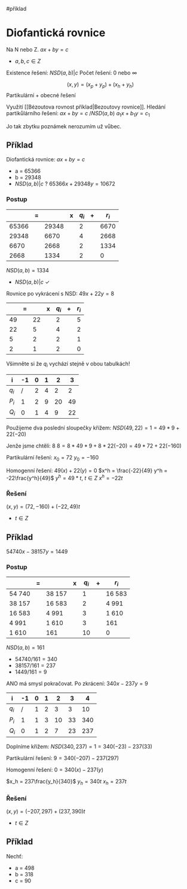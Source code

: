 #příklad
# Diofantická rovnice
Na N nebo Z.
$ax+by = c$
- $a,b,c \in Z$

Existence řešení: $NSD(a,b)|c$
Počet řešení: 0 nebo $\infty$

$$
(x,y) = \left(x_p+y_p \right)+\left(x_h+y_h \right)
$$
Partikulární + obecné řešení

Využití [[Bézoutova rovnost příklad|Bezoutovy rovnice]].
Hledání partikůlárního řešení:
$ax+by=c \;/NSD(a,b)$
$a_1x+b_1y=c_1$

Jo tak zbytku poznámek nerozumím už vůbec.
## Příklad
Diofantická rovnice: $ax+by=c$
- a = 65366
- b = 29348
- $NSD(a,b)|c$ ?
$65366x+29348y=10672$
### Postup

|  | = |  | x | $q_i$ | + | $r_i$ |
| ---- | ---- | ---- | ---- | ---- | ---- | ---- |
| 65366 |  | 29348 |  | 2 |  | 6670 |
| 29348 |  | 6670 |  | 4 |  | 2668 |
| 6670 |  | 2668 |  | 2 |  | 1334 |
| 2668 |  | 1334 |  | 2 |  | 0 |
$NSD(a,b) = 1334$
- $NSD(a,b)|c$ $\checkmark$ 

Rovnice po vykrácení s NSD:
$49x+22y=8$

|  | = |  | x | $q_i$ | + | $r_i$ |
| ---- | ---- | ---- | ---- | ---- | ---- | ---- |
| 49 |  | 22 |  | 2 |  | 5 |
| 22 |  | 5 |  | 4 |  | 2 |
| 5 |  | 2 |  | 2 |  | 1 |
| 2 |  | 1 |  | 2 |  | 0 |
Všimněte si že $q_i$ vychází stejně v obou tabulkách!

| i | -1 | 0 | 1 | 2 | 3 |
| ---- | ---- | ---- | ---- | ---- | ---- |
| $q_i$ | / | 2 | 4 | 2 | 2 |
| $P_i$ | 1 | 2 | 9 | 20 | 49 |
| $Q_i$ | 0 | 1 | 4 | 9 | 22 |
Použijeme dva poslední sloupečky křížem:
$NSD(49,22) = 1 = 49*9 + 22(-20)$

Jenže jsme chtěli: 8
$8 = 8*49*9 + 8*22(-20) = 49*72 + 22(-160)$

Partikulární řešení:
$x_0 = 72$ 
$y_0 = -160$

Homogenní řešení: 
$49(x) + 22(y)=0$
$x^h = \frac{-22}{49} y^h = -22\frac{y^h}{49}$ 
$y^h = 49*t$, $t \in Z$
$x^h = -22t$

### Řešení
$(x,y)=(72,-160) + (-22,49)t$
- $t \in Z$

## Příklad
$54 740x - 38 157y= 1449$
### Postup
|  | = |  | x | $q_i$ | + | $r_i$ |
| ---- | ---- | ---- | ---- | ---- | ---- | ---- |
| 54 740 |  | 38 157 |  | 1 |  | 16 583 |
| 38 157 |  | 16 583 |  | 2 |  | 4 991 |
| 16 583 |  | 4 991 |  | 3 |  | 1 610 |
| 4 991 |  | 1 610 |  | 3 |  | 161 |
| 1 610 |  | 161 |  | 10 |  | 0 |
$NSD(a,b) = 161$
- $54 740 / 161 = 340$
- $38 157 / 161 = 237$
- $1449 / 161 =9$

ANO má smysl pokračovat.
Po zkrácení:
$340x - 237y= 9$

| i | -1 | 0 | 1 | 2 | 3 | 4 |
| ---- | ---- | ---- | ---- | ---- | ---- | ---- |
| $q_i$ | / | 1 | 2 | 3 | 3 | 10 |
| $P_i$ | 1 | 1 | 3 | 10 | 33 | 340 |
| $Q_i$ | 0 | 1 | 2 | 7 | 23 | 237 |
Doplníme křížem:
$NSD(340,237) = 1 = 340(-23)-237(33)$

Partikulární řešení:
$9 = 340(-207)-237(297)$

Homogenní řešení:
$0 = 340(x)-237(y)$

$x_h = 237\frac{y_h}{340}$
$y_h = 340t$
$x_h=237t$
### Řešení
$(x,y) = (-207, 297) + (237, 390)t$
- $t \in Z$


## Příklad
Nechť:
- a = 498
- b = 318
- c = 90